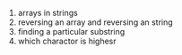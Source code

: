 1. arrays in strings
2. reversing an array and reversing an string
3. finding a particular substring
4. which charactor is highesr
